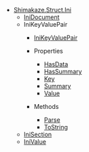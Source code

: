 * [Shimakaze.Struct.Ini](Shimakaze.Struct.Ini/Shimakaze.Struct.Ini.md)
  * [IniDocument](Shimakaze.Struct.Ini/IniDocument/IniDocument.md)
  * IniKeyValuePair
    * [IniKeyValuePair](Shimakaze.Struct.Ini/IniKeyValuePair/IniKeyValuePair.md)
    * Properties
      * [HasData](Shimakaze.Struct.Ini/IniKeyValuePair/Properties/HasData.md)
      * [HasSummary](Shimakaze.Struct.Ini/IniKeyValuePair/Properties/HasSummary.md)
      * [Key](Shimakaze.Struct.Ini/IniKeyValuePair/Properties/Key.md)
      * [Summary](Shimakaze.Struct.Ini/IniKeyValuePair/Properties/Summary.md)
      * [Value](Shimakaze.Struct.Ini/IniKeyValuePair/Properties/Value.md)
  
    * Methods
      * [Parse](Shimakaze.Struct.Ini/IniKeyValuePair/Methods/Parse.md)
      * [ToString](Shimakaze.Struct.Ini/IniKeyValuePair/Methods/ToString.md)
  * [IniSection](Shimakaze.Struct.Ini/IniSection/IniSection.md)
  * [IniValue](Shimakaze.Struct.Ini/IniValue/IniValue.md)